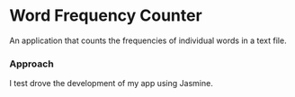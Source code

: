# Word Frequency Counter
An application that counts the frequencies of individual words in a text file.

### Approach
I test drove the development of my app using Jasmine.
